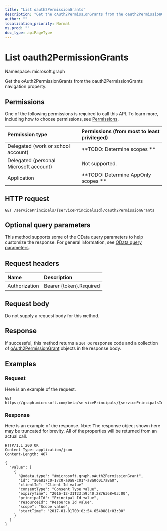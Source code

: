 ```yaml
---
title: "List oauth2PermissionGrants"
description: "Get the oAuth2PermissionGrants from the oauth2PermissionGrants navigation property."
author: ""
localization_priority: Normal
ms.prod: ""
doc_type: apiPageType
---
```


# List oauth2PermissionGrants

Namespace: microsoft.graph

Get the oAuth2PermissionGrants from the oauth2PermissionGrants navigation property.

## Permissions
One of the following permissions is required to call this API. To learn more, including how to choose permissions, see [Permissions](/concepts/permissions-reference.md).

|Permission type|Permissions (from most to least privileged)|
|:---|:---|
|Delegated (work or school account)|**TODO: Determine scopes **|
|Delegated (personal Microsoft account)|Not supported.|
|Application|**TODO: Determine AppOnly scopes **|

## HTTP request
<!-- {
  "blockType": "ignored"
}
-->
``` http
GET /servicePrincipals/{servicePrincipalsId}/oauth2PermissionGrants
```

## Optional query parameters
This method supports some of the OData query parameters to help customize the response. For general information, see [OData query parameters](/graph/query-parameters).

## Request headers
|Name|Description|
|:---|:---|
|Authorization|Bearer {token}.Required|

## Request body
Do not supply a request body for this method.

## Response
If successful, this method returns a `200 OK` response code and a collection of [oAuth2PermissionGrant](../resources/oauth2permissiongrant.md) objects in the response body.

## Examples

### Request
Here is an example of the request.
<!-- {
  "blockType": "request",
  "name": "get_oauth2permissiongrant"
}
-->
``` http
GET https://graph.microsoft.com/beta/servicePrincipals/{servicePrincipalsId}/oauth2PermissionGrants
```

### Response
Here is an example of the response. Note: The response object shown here may be truncated for brevity. All of the properties will be returned from an actual call.
<!-- {
  "blockType": "response",
  "truncated": true,
  "@odata.type": "collection(microsoft.graph.oauth2permissiongrant)"
}
-->
``` http
HTTP/1.1 200 OK
Content-Type: application/json
Content-Length: 467

{
  "value": [
    {
      "@odata.type": "#microsoft.graph.oAuth2PermissionGrant",
      "id": "a0a817c0-17c0-a0a8-c017-a8a0c017a8a0",
      "clientId": "Client Id value",
      "consentType": "Consent Type value",
      "expiryTime": "2016-12-31T23:59:40.2876368+03:00",
      "principalId": "Principal Id value",
      "resourceId": "Resource Id value",
      "scope": "Scope value",
      "startTime": "2017-01-01T00:02:54.6540881+03:00"
    }
  ]
}
```


